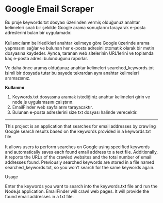 # Google Email Scraper

Bu proje keywords.txt dosyası üzerinden vermiş olduğunuz anahtar kelimeleri sıralı bir şekilde Google arama sonuçlarını tarayarak e-posta adreslerini bulan bir uygulamadır. 
<br/>
<br/>
Kullanıcıların belirledikleri anahtar kelimeye göre Google üzerinde arama yapmasını sağlar ve bulunan her e-posta adresini otomatik olarak bir metin dosyasına kaydeder.
Ayrıca, taranan web sitelerinin URL'lerini ve toplamda kaç e-posta adresi bulunduğunu raporlar.

Ve daha önce aramış olduğunuz anahtar kelimeleri searched_keywords.txt isimli bir dosyada tutar bu sayede tekrardan aynı anahtar kelimeleri aramazsınız.

**Kullanımı**
<br />
1. Keywords.txt dosyasına aramak istediğiniz anahtar kelimeleri girin ve node.js uygulamasını çalıştırın.
2. EmailFinder web sayfalarını tarayacaktır.
3. Bulunan e-posta adreslerini size txt dosyası halinde verecektir.
   
--------------------------

This project is an application that searches for email addresses by crawling Google search results based on the keywords provided in a keywords.txt file. 
<br/>
<br/>
It allows users to perform searches on Google using specified keywords and automatically saves each found email address to a text file. Additionally, it reports the URLs of the crawled websites and the total number of email addresses found.
Previously searched keywords are stored in a file named searched_keywords.txt, so you won’t search for the same keywords again.

Usage
<br />

Enter the keywords you want to search into the keywords.txt file and run the Node.js application.
EmailFinder will crawl web pages.
It will provide the found email addresses in a txt file.





